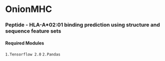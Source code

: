 # OnionMHC
### Peptide - HLA-A*02:01 binding prediction using structure and sequence feature sets

#### Required Modules
`1.Tensorflow 2.0` 
`2.Pandas`
